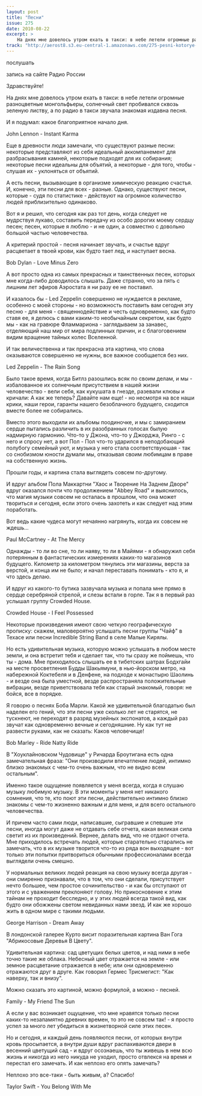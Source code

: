 ```yaml
---
layout: post
title: "Песни"
issue: 275
date: 2010-08-22
excerpt: >
    На днях мне довелось утром ехать в такси: в небе летели огромные разноцветные монгольфьеры, солнечный свет пробивался сквозь зеленую листву, а по радио в такси звучала знакомая издавна песня.
track: "http://aerost8.s3.eu-central-1.amazonaws.com/275-pesni-kotorye-ja-ljublju.mp3"
---
```


послушать

запись на сайте Радио России

Здравствуйте!

На днях мне довелось утром ехать в такси: в небе летели огромные разноцветные монгольфьеры, солнечный свет пробивался сквозь зеленую листву, а по радио в такси звучала знакомая издавна песня.

И я подумал: какое благоприятное начало дня.

John Lennon - Instant Karma

Еще в древности люди замечали, что существуют разные песни: некоторые представляют из себя идеальный аккомпанемент для разбрасывания камней, некоторые подходят для их собирания; некоторые песни идеальны для объятий, а некоторые - для того, чтобы - слушая их - уклоняться от объятий.

А есть песни, вызывающие в организме химическую реакцию счастья. И, конечно, эти песни для всех - разные. Однако, существуют песни, которые - судя по статистике - действуют на огромное количество людей приблизительно одинаково.

Вот я и решил, что сегодня как раз тот день, когда следует не мудрствуя лукаво, составить передачу из особо дорогих моему сердцу песен; песен, которые я люблю - и не один, а совместно с довольно большой частью человечества.

А критерий простой - песня начинает звучать, и счастье вдруг расцветает в твоей крови, как будто тает лед, и наступает весна.

Bob Dylan - Love Minus Zero

А вот просто одна из самых прекрасных и таинственных песен, которых мне когда-либо доводилось слышать. Даже странно, что за пять с лишним лет эфиров Аэростата я ни разу ее не поставил.

И казалось бы - Led Zeppelin совершенно не нуждается в рекламе, особенно с моей стороны - но возможность поставить вам сегодня эту песню - для меня - священнодействие и честь одновременно, как будто ставя ее, я делюсь с вами каким-то необычайным секретом, как будто мы - как на гравюре Фламмариона - заглядываем за занавес, отделяющий наш мир от мира подлинных причин, и с благоговением видим вращение тайных колес Вселенной.

И так величественна и так прекрасна эта картина, что слова оказываются совершенно не нужны, все важное сообщается без них.

Led Zeppelin - The Rain Song

Было такое время, когда Битлз разошлись всяк по своим делам, и мы - избалованное их солнечным присутствием в нашей жизни человечество - вели себя, как кукушата в гнезде, разевали клювы и кричали: А как же теперь? Давайте нам еще! - но несмотря на все наши крики, наши герои, гаранты нашего безоблачного будущего, сходится вместе более не собирались.

Вместо этого выходили их альбомы поодиночке, и мы с замиранием сердце пытались различить в их разобранных голосах былую надмирную гармонию. Что-то у Джона, что-то у Джорджа, Ринго - с него и спросу нет, а вот Пол - Пол что-то ударился в неподобающий полубогу семейный уют, и музыка у него стала соответствуюшая - так со снобизмом юности думали мы, отказывая своим любимцам в праве на собственную жизнь.

Прошли годы, и картина стала выглядеть совсем по-другому.

И вдруг альбом Пола Маккартни "Хаос и Творение На Заднем Дворе" вдруг оказался почти что продолжением "Abbey Road" и выяснилось, что магия музыки совсем не осталась в прошлом, что она может твориться и сегодня, если этого очень захотеть и как следует над этим поработать.

Вот ведь какие чудеса могут нечаянно нагрянуть, когда их совсем не ждешь...

Paul McCartney - At The Mercy

Однажды - то ли во сне, то ли наяву, то ли в Майями - я обнаружил себя потерянным в фантастических измерениях каких-то магазинов будущего. Километр за километром тянулись эти магазины, верста за верстой, и конца им не было; и начал переставать понимать - кто я, и что здесь делаю.

И вдруг из какого-то бутика зазвучала музыка и попала мне прямо в сердце серебряной стрелой, и слезы встали в горле. Так я в первый раз услышал группу Crowded House.

Crowded House - I Feel Possessed

Некоторые произведения имеют свою четкую географическую прописку: скажем, маловероятно услышать песни группы "Чайф" в Техасе или песни Incredible String Band в селе Малые Кирялы.

Но есть удивительная музыка, которую можно услышать в любом месте земли, и она встретит тебя и сделает так, что ты сразу же поймешь, что ты - дома. Мне приходилось слышать ее в тибетских шатрах Бодхгайи на месте просветления Будды Шакьямуни, в нью-йорском метро, на набережной Коктебеля и в Денфене, на подходе к монастырю Шаолинь - и везде она была уместной, везде распространяла положительные вибрации, везде приветствовала тебя как старый знакомый, говоря: не бойся, все в порядке.

Я говорю о песнях Боба Марли. Какой же удивительной благодатью был наделен его гений, что эти песни уже сколько лет не старятся, не тускнеют, не переходят в разряд музейных экспонатов, а каждый раз звучат как одновременно вечные и сегодняшние. Ну как тут не развести руками, как не сказать: Каков человечище!

Bob Marley - Ride Natty Ride

В "Хоуклайновском Чудовище" у Ричарда Броутигана есть одна замечательная фраза: "Они производили впечатление людей, интимно близко знакомых с чем-то очень важным, что не видно всем остальным".

Именно такое ощущение появляется у меня всегда, когда я слушаю музыку любимую музыку. В эти моменты у меня нет никакого сомнения, что те, кто поют эти песни, действительно интимно близко знакомы с чем-то жизненно важным и для меня, и для всего остального человечества.

И причем часто сами люди, написавшие, сыгравшие и спевшие эти песни, иногда могут даже не отдавать себе отчета, какая великая сила светит из их произведений. Вернее, делать вид, что не отдают отчета. Мне приходилось встречать людей, которые старательно старались не замечать, что в их музыке творится что-то из ряда вон выходящее - вот только эти попытки притвориться обычными профессионалами всегда выглядели очень смешно.

У нормальных великих людей реакция на свою музыку всегда другая - они смиренно признавали, что в том, что они сделали, присутствует нечто большее, чем простое сочинительство - и как бы отступают от этого и с уважением преклоняют голову. Но прикосновение к этим тайнам не проходит бесследно, и у этих людей всегда такой вид, как будто они обожжены светом невиданных нами звезд. И как же хорошо жить в одном мире с такими людьми.

George Harrison - Dream Away

В лондонской галерее Курто висит поразительная картина Ван Гога "Абрикосовые Деревья В Цвету".

Удивительная картина: сад цветущих белых цветов, и над ними в небе точно такие же облака. Небесный цвет отражается на земле - или земное расцветание отражается в небе; или они одновременно отражаются друг в друге. Как говорил Гермес Трисмегист: "Как наверху, так и внизу".

Можно сказать это картиной, можно формулой, а можно - песней.

Family - My Friend The Sun

А если у вас возникает ощущение, что мне нравятся только песни каких-то незапамятно древних времен, то это не совсем так! - я просто успел за много лет убедиться в жизнетворной силе этих песен.

Но и сегодня, и каждый день появляются песни, от которых внутри кровь просыпается, а внутри души вдруг распахиваются двери в весенний цветущий сад - и вдруг осознаешь, что ты живешь в нем всю жизнь и никогда из него никуда не уходил, просто отвлекся на время и перестал его замечать. И как неплохо его опять замечать?

Неплохо это все-таки - быть живым, а? Спасибо!

Taylor Swift - You Belong With Me
